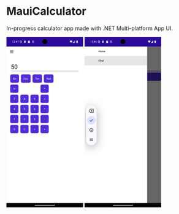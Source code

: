 # MauiCalculator

In-progress calculator app made with .NET Multi-platform App UI.

<img src="Screenshot_1741884468.png" alt="Alt text 1" width="200"/>

<img src="Screenshot_1741884412.png" alt="Alt text 2" width="200"/>
